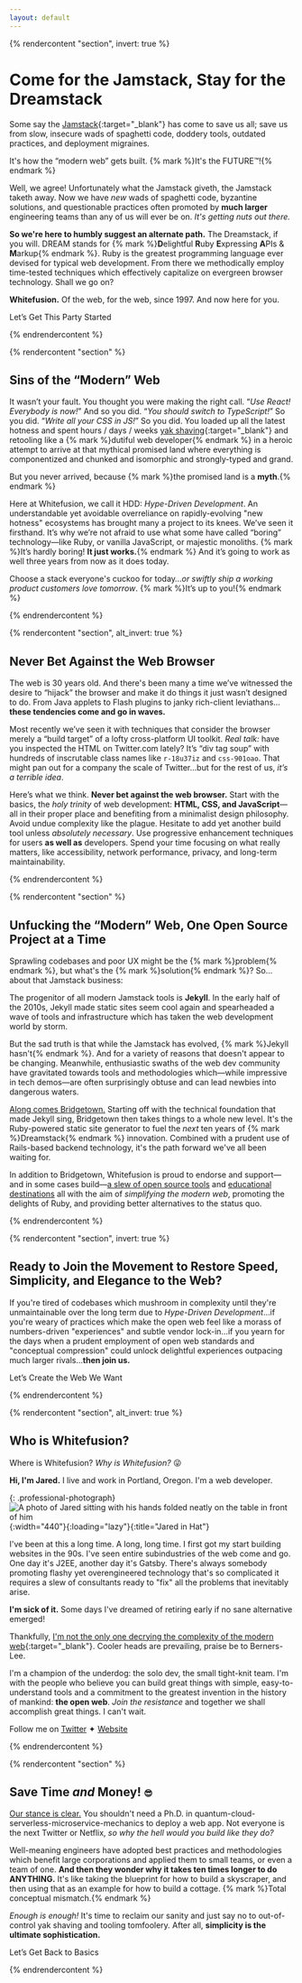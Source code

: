 ```yaml
---
layout: default
---
```


{% rendercontent "section", invert: true %}

# Come for the Jamstack, Stay for the Dreamstack

Some say the [Jamstack](https://jamstack.org){:target="_blank"} has come to save us all; save us from slow, insecure wads of spaghetti code, doddery tools, outdated practices, and deployment migraines.

It's how the “modern web” gets built. {% mark %}It's the FUTURE™!{% endmark %}

Well, we agree! Unfortunately what the Jamstack giveth, the Jamstack taketh away. Now we have _new_ wads of spaghetti code, byzantine solutions, and questionable practices often promoted by **much larger** engineering teams than any of us will ever be on. _It's getting nuts out there._

**So we're here to humbly suggest an alternate path.** The Dreamstack, if you will. DREAM stands for {% mark %}**D**elightful **R**uby **E**xpressing **A**PIs & **M**arkup{% endmark %}. Ruby is the greatest programming language ever devised for typical web development. From there we methodically employ time-tested techniques which effectively capitalize on evergreen browser technology. Shall we go on?

**Whitefusion.** Of the web, for the web, since 1997. And now here for you.

<sl-button type="primary" size="large" pill onclick="document.querySelector('sl-dialog').show()">Let’s Get This Party Started</sl-button>

{% endrendercontent %}

{% rendercontent "section" %}

## Sins of the “Modern” Web

It wasn’t your fault. You thought you were making the right call. “_Use React! Everybody is now!_” And so you did. “_You should switch to TypeScript!_” So you did. “_Write all your CSS in JS!_” So you did. You loaded up all the latest hotness and spent hours / days / weeks [yak shaving](https://web.archive.org/web/20210111105147/https://americanexpress.io/yak-shaving/){:target="_blank"} and retooling like a {% mark %}dutiful web developer{% endmark %} in a heroic attempt to arrive at that mythical promised land where everything is componentized and chunked and isomorphic and strongly-typed and grand.

But you never arrived, because {% mark %}the promised land is a **myth**.{% endmark %}

Here at Whitefusion, we call it HDD: _Hype-Driven Development_. An understandable yet avoidable overreliance on rapidly-evolving "new hotness" ecosystems has brought many a project to its knees. We’ve seen it firsthand. It’s why we’re not afraid to use what some have called “boring” technology—like Ruby, or vanilla JavaScript, or majestic monoliths. {% mark %}It’s hardly boring! **It just works.**{% endmark %} And it’s going to work as well three years from now as it does today.

Choose a stack everyone's cuckoo for today…_or swiftly ship a working product customers love tomorrow_. {% mark %}It’s up to you!{% endmark %}

{% endrendercontent %}

{% rendercontent "section", alt_invert: true %}

## Never Bet Against the Web Browser

The web is 30 years old. And there's been many a time we’ve witnessed the desire to “hijack” the browser and make it do things it just wasn’t designed to do. From Java applets to Flash plugins to janky rich-client leviathans…**these tendencies come and go in waves.**

Most recently we’ve seen it with techniques that consider the browser merely a “build target” of a lofty cross-platform UI toolkit. _Real talk:_ have you inspected the HTML on Twitter.com lately? It’s “div tag soup” with hundreds of inscrutable class names like `r-18u37iz` and `css-901oao`. That might pan out for a company the scale of Twitter…but for the rest of us, _it’s a terrible idea_.

Here’s what we think. **Never bet against the web browser.** Start with the basics, the _holy trinity_ of web development: **HTML, CSS, and JavaScript**—all in their proper place and benefiting from a minimalist design philosophy. Avoid undue complexity like the plague. Hesitate to add yet another build tool unless _absolutely necessary_. Use progressive enhancement techniques for users **as well as** developers. Spend your time focusing on what really matters, like accessibility, network performance, privacy, and long-term maintainability.

{% endrendercontent %}

{% rendercontent "section" %}

## Unfucking the “Modern” Web, One Open Source Project at a Time

Sprawling codebases and poor UX might be the {% mark %}problem{% endmark %}, but what's the {% mark %}solution{% endmark %}? So…about that Jamstack business:

The progenitor of all modern Jamstack tools is **Jekyll**. In the early half of the 2010s, Jekyll made static sites seem cool again and spearheaded a wave of tools and infrastructure which has taken the web development world by storm.

But the sad truth is that while the Jamstack has evolved, {% mark %}Jekyll hasn't{% endmark %}. And for a variety of reasons that doesn't appear to be changing. Meanwhile, enthusiastic swaths of the web dev community have gravitated towards tools and methodologies which—while impressive in tech demos—are often surprisingly obtuse and can lead newbies into dangerous waters.

[Along comes Bridgetown.](/tech/) Starting off with the technical foundation that made Jekyll sing, Bridgetown then takes things to a whole new level. It's the Ruby-powered static site generator to fuel the <em>next</em> ten years of {% mark %}Dreamstack{% endmark %} innovation. Combined with a prudent use of Rails-based backend technology, it's the path forward we've all been waiting for.

In addition to Bridgetown, Whitefusion is proud to endorse and support—and in some cases build—[a slew of open source tools](/tech/) and [educational destinations](/resources/) all with the aim of _simplifying the modern web_, promoting the delights of Ruby, and providing better alternatives to the status quo.

{% endrendercontent %}

{% rendercontent "section", invert: true %}

## Ready to Join the Movement to Restore Speed, Simplicity, and Elegance to the Web?

If you're tired of codebases which mushroom in complexity until they're unmaintainable over the long term due to _Hype-Driven Development_…if you're weary of practices which make the open web feel like a morass of numbers-driven "experiences" and subtle vendor lock-in…if you yearn for the days when a prudent employment of open web standards and "conceptual compression" could unlock delightful experiences outpacing much larger rivals…**then join us.**

<sl-button type="primary" size="large" pill onclick="document.querySelector('sl-dialog').show()">Let’s Create the Web We Want</sl-button>

{% endrendercontent %}

{% rendercontent "section", alt_invert: true %}

## Who is Whitefusion?

Where is Whitefusion? _Why is Whitefusion?_ 😜

**Hi, I'm Jared.** I live and work in Portland, Oregon. I'm a web developer.

{: .professional-photograph}
![A photo of Jared sitting with his hands folded neatly on the table in front of him](/images/jared-studio-professional.jpg){:width="440"}{:loading="lazy"}{:title="Jared in Hat"}

I've been at this a long time. A long, long time. I first got my start building websites in the 90s. I've seen entire subindustries of the web come and go. One day it's J2EE, another day it's Gatsby. There's always somebody promoting flashy yet overengineered technology that's so complicated it requires a slew of consultants ready to "fix" all the problems that inevitably arise.

**I'm sick of it.** Some days I've dreamed of retiring early if no sane alternative emerged!

Thankfully, [I'm not the only one decrying the complexity of the modern web](https://web.archive.org/web/20201216033103/https://macwright.com/2020/05/10/spa-fatigue.html){:target="_blank"}. Cooler heads are prevailing, praise be to Berners-Lee.

I'm a champion of the underdog: the solo dev, the small tight-knit team. I'm with the people who believe you can build great things with simple, easy-to-understand tools and a commitment to the greatest invention in the history of mankind: **the open web**. _Join the resistance_ and together we shall accomplish great things. I can't wait.

Follow me on <a href="https://twitter.com/jaredcwhite" target="_blank" style="margin-right:var(--sl-spacing-xxx-small)"><sl-icon name="twitter"></sl-icon>Twitter</a> ✦ <a href="https://jaredwhite.com" target="_blank"><sl-icon name="globe"></sl-icon>Website</a>

{% endrendercontent %}

{% rendercontent "section" %}

## Save Time _and_ Money! <ui-label style="font-size:0.7em">😎</ui-label>

[Our stance is clear.](/methodology/) You shouldn't need a Ph.D. in quantum-cloud-serverless-microservice-mechanics to deploy a web app. Not everyone is the next Twitter or Netflix, <em>so why the hell would you build like they do?</em>

Well-meaning engineers have adopted best practices and methodologies which benefit large corporations and applied them to small teams, or even a team of one. **And then they wonder why it takes ten times longer to do ANYTHING.** It's like taking the blueprint for how to build a skyscraper, and then using that as an example for how to build a cottage. {% mark %}Total conceptual mismatch.{% endmark %}

_Enough is enough!_ It's time to reclaim our sanity and just say no to out-of-control yak shaving and tooling tomfoolery. After all, **simplicity is the ultimate sophistication.**

<sl-button type="success" size="large" pill onclick="document.querySelector('sl-dialog').show()">Let’s Get Back to Basics</sl-button>

{% endrendercontent %}
